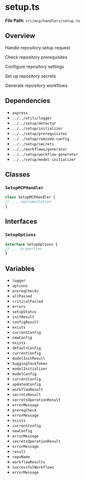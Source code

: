 # setup.ts

**File Path:** `src/mcp/handlers/setup.ts`

## Overview

Handle repository setup request

Check repository prerequisites

Configure repository settings

Set up repository secrets

Generate repository workflows

## Dependencies

- `express`
- `../../utils/logger`
- `../../setup/detector`
- `../../setup/initializer`
- `../../setup/prerequisites`
- `../../setup/remcode-config`
- `../../setup/secrets`
- `../../workflows/generator`
- `../../setup/workflow-generator`
- `../../setup/model-initializer`

## Classes

### `SetupMCPHandler`

```typescript
class SetupMCPHandler {
// ... implementation
}
```

## Interfaces

### `SetupOptions`

```typescript
interface SetupOptions {
// ... properties
}
```

## Variables

- `logger`
- `options`
- `prereqChecks`
- `allPassed`
- `criticalFailed`
- `errors`
- `setupStatus`
- `initResult`
- `configResult`
- `exists`
- `currentConfig`
- `newConfig`
- `exists`
- `defaultConfig`
- `currentConfig`
- `modelInitResult`
- `huggingfaceToken`
- `modelInitializer`
- `modelConfig`
- `currentConfig`
- `updatedConfig`
- `workflowResult`
- `secretsResult`
- `secretsOperationResult`
- `errorMessage`
- `prereqCheck`
- `errorMessage`
- `exists`
- `currentConfig`
- `newConfig`
- `errorMessage`
- `secretsOperationResult`
- `errorMessage`
- `result`
- `repoName`
- `workflowResults`
- `successfulWorkflows`
- `errorMessage`

